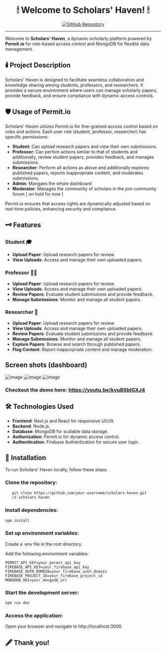 <h1 align="center"> 🕯 Welcome to Scholars' Haven! 🕯</h1>

<p align="center">
  <a href="https://github.com/your-username/scholars-haven">
    <img src="https://img.shields.io/badge/GitHub-View_on_GitHub-blue?logo=github&style=flat-square" alt="GitHub Repository" />
  </a>
</p>

---

Welcome to **Scholars' Haven**, a dynamic scholarly platform powered by **Permit.io** for role-based access control and MongoDB for flexible data management.

## 🕯️ Project Description

Scholars' Haven is designed to facilitate seamless collaboration and knowledge sharing among students, professors, and researchers. It provides a secure environment where users can manage scholarly papers, provide feedback, and ensure compliance with dynamic access controls.

## 🛡️ Usage of Permit.io

Scholars' Haven utilizes Permit.io for fine-grained access control based on roles and actions. Each user role (student, professor, researcher) has specific permissions:

- **Student**: Can upload research papers and view their own submissions.
- **Professor**: Can perfom actions similar to that of students and additionally, review student papers, provides feedback, and manages submissions.
- **Researcher**: Perform all actions as above and additionally explores published papers, reports inappropriate content, and moderates submissions.
- **Admin**: Mangaes the whole dashboard
- **Moderator**: Manages the community of scholars in the join community forum [ on hold for now ]

Permit.io ensures that access rights are dynamically adjusted based on real-time policies, enhancing security and compliance.

## 🗝️ Features

### Student 🎓

- **Upload Paper**: Upload research papers for review.
- **View Uploads**: Access and manage their own uploaded papers.

### Professor 👨‍🏫

- **Upload Paper**: Upload research papers for review.
- **View Uploads**: Access and manage their own uploaded papers.
- **Review Papers**: Evaluate student submissions and provide feedback.
- **Manage Submissions**: Monitor and manage all student papers.

### Researcher 🔬

- **Upload Paper**: Upload research papers for review.
- **View Uploads**: Access and manage their own uploaded papers.
- **Review Papers**: Evaluate student submissions and provide feedback.
- **Manage Submissions**: Monitor and manage all student papers.
- **Explore Papers**: Browse and search through published papers.
- **Flag Content**: Report inappropriate content and manage moderation.

## Screen shots (dashboard)

![image](https://github.com/JuanitaCathy/Scholarly-Discourse-Platform/assets/114871036/a85917f3-a4ea-451d-ad2d-5873072bfa17)
![image](https://github.com/JuanitaCathy/Scholarly-Discourse-Platform/assets/114871036/d620743e-4ad0-4981-a12b-83a16b331dba)
![image](https://github.com/JuanitaCathy/Scholarly-Discourse-Platform/assets/114871036/bcf7f225-057c-4c5f-b792-19706ac858ec)


### Checkout the demo here: https://youtu.be/kvuBSblGXJ4


## 🛠️ Technologies Used

- **Frontend**: Next.js and React for responsive UI/UX.
- **Backend**: Node.js.
- **Database**: MongoDB for scalable data storage.
- **Authorization**: Permit.io for dynamic access control.
- **Authentication**: Firebase Authentication for secure user login.


## 📜 Installation

To run Scholars' Haven locally, follow these steps:

### Clone the repository:

```bash
   git clone https://github.com/your-username/scholars-haven.git
   cd scholars-haven
```

### Install dependencies:

```bash
npm install
```

### Set up environment variables:

Create a .env file in the root directory.

Add the following environment variables:
```
PERMIT_API_KEY=your_permit_api_key
FIREBASE_API_KEY=your_firebase_api_key
FIREBASE_AUTH_DOMAIN=your_firebase_auth_domain
FIREBASE_PROJECT_ID=your_firebase_project_id
MONGODB_URI=your_mongodb_uri
```

### Start the development server:

```bash
npm run dev
```

### Access the application:

Open your browser and navigate to http://localhost:3000.

## 🖋️ Thank you!

